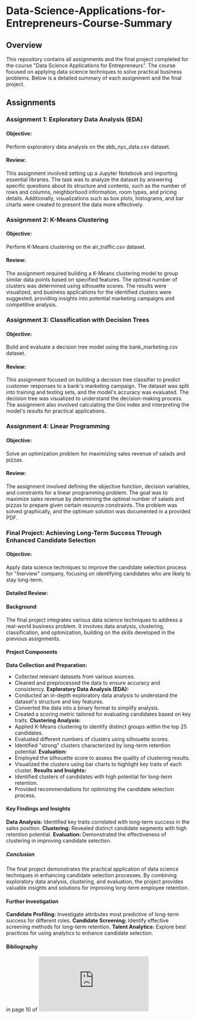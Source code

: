 # Data-Science-Applications-for-Entrepreneurs-Course-Summary

## Overview

This repository contains all assignments and the final project completed for the course "Data Science Applications for Entrepreneurs". The course focused on applying data science techniques to solve practical business problems. Below is a detailed summary of each assignment and the final project.

## Assignments
### Assignment 1: Exploratory Data Analysis (EDA)
#### Objective: 
Perform exploratory data analysis on the abb_nyc_data.csv dataset.
#### Review:
This assignment involved setting up a Jupyter Notebook and importing essential libraries. The task was to analyze the dataset by answering specific questions about its structure and contents, such as the number of rows   and columns, neighborhood information, room types, and pricing details. Additionally, visualizations such as box plots, histograms, and bar charts were created to present the data more effectively.

### Assignment 2: K-Means Clustering
#### Objective: 
Perform K-Means clustering on the air_traffic.csv dataset.
#### Review:
The assignment required building a K-Means clustering model to group similar data points based on specified features. The optimal number of clusters was determined using silhouette scores. The results were visualized, and business applications for the identified clusters were suggested, providing insights into potential marketing campaigns and competitive analysis.

### Assignment 3: Classification with Decision Trees
#### Objective: 
Build and evaluate a decision tree model using the bank_marketing.csv dataset.
#### Review:
This assignment focused on building a decision tree classifier to predict customer responses to a bank's marketing campaign. The dataset was split into training and testing sets, and the model's accuracy was evaluated. The decision tree was visualized to understand the decision-making process. The assignment also involved calculating the Gini index and interpreting the model's results for practical applications.

### Assignment 4: Linear Programming
#### Objective: 
Solve an optimization problem for maximizing sales revenue of salads and pizzas.
#### Review:
The assignment involved defining the objective function, decision variables, and constraints for a linear programming problem. The goal was to maximize sales revenue by determining the optimal number of salads and pizzas to prepare given certain resource constraints. The problem was solved graphically, and the optimum solution was documented in a provided PDF.

### Final Project: Achieving Long-Term Success Through Enhanced Candidate Selection
#### Objective: 
Apply data science techniques to improve the candidate selection process for "Inerview" company, focusing on identifying candidates who are likely to stay long-term.
#### Detailed Review:
#### Background
The final project integrates various data science techniques to address a real-world business problem. It involves data analysis, clustering, classification, and optimization, building on the skills developed in the previous assignments.
#### Project Components
**Data Collection and Preparation:**
  - Collected relevant datasets from various sources.
  - Cleaned and preprocessed the data to ensure accuracy and consistency.
**Exploratory Data Analysis (EDA):**
  - Conducted an in-depth exploratory data analysis to understand the dataset's structure and key features.
  - Converted the data into a binary format to simplify analysis.
  - Created a scoring metric tailored for evaluating candidates based on key traits.
**Clustering Analysis:**
  - Applied K-Means clustering to identify distinct groups within the top 25 candidates.
  - Evaluated different numbers of clusters using silhouette scores.
  - Identified "strong" clusters characterized by long-term retention potential.
**Evaluation:**
  - Employed the silhouette score to assess the quality of clustering results.
  - Visualized the clusters using bar charts to highlight key traits of each cluster.
**Results and Insights:**
  - Identified clusters of candidates with high potential for long-term retention.
  - Provided recommendations for optimizing the candidate selection process.
#### Key Findings and Insights
**Data Analysis:** Identified key traits correlated with long-term success in the sales position.
**Clustering:** Revealed distinct candidate segments with high retention potential.
**Evaluation:** Demonstrated the effectiveness of clustering in improving candidate selection.
##### Conclusion
The final project demonstrates the practical application of data science techniques in enhancing candidate selection processes. By combining exploratory data analysis, clustering, and evaluation, the project provides valuable insights and solutions for improving long-term employee retention.
#### Further Investigation
**Candidate Profiling:** Investigate attributes most predictive of long-term success for different roles.
**Candidate Screening:** Identify effective screening methods for long-term retention.
**Talent Analytics:** Explore best practices for using analytics to enhance candidate selection.

#### Bibliography
in page 10 of ![DS_report](https://github.com/OmerDahan1/Data-Science-Applications-for-Entrepreneurs---Course-Summary/blob/main/Final%20Project%20-%20Data%20Science/DS_report.pdf)

